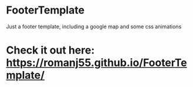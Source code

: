 # FooterTemplate
Just a footer template, including a google map and some css animations


# Check it out here: https://romanj55.github.io/FooterTemplate/
